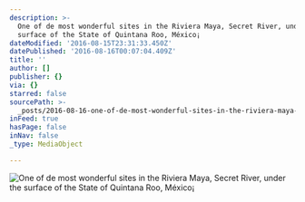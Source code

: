 ```yaml
---
description: >-
  One of de most wonderful sites in the Riviera Maya, Secret River, under the
  surface of the State of Quintana Roo, México¡
dateModified: '2016-08-15T23:31:33.450Z'
datePublished: '2016-08-16T00:07:04.409Z'
title: ''
author: []
publisher: {}
via: {}
starred: false
sourcePath: >-
  _posts/2016-08-16-one-of-de-most-wonderful-sites-in-the-riviera-maya-secret-r.md
inFeed: true
hasPage: false
inNav: false
_type: MediaObject

---
```

![One of de most wonderful sites in the Riviera Maya, Secret River, under the surface of the State of Quintana Roo, México¡](https://the-grid-user-content.s3-us-west-2.amazonaws.com/bf4946c2-2b60-4edb-85b9-ef1b41fd5a0e.jpg)